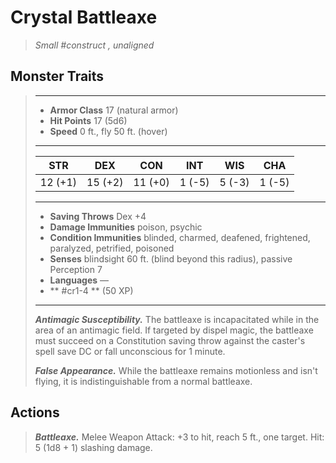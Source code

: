 # Crystal Battleaxe
>*Small #construct , unaligned*
## Monster Traits
>___
>- **Armor Class** 17 (natural armor)
>- **Hit Points** 17 (5d6)
>- **Speed** 0 ft., fly 50 ft. (hover)
>___
>|STR|DEX|CON|INT|WIS|CHA|
>|:---:|:---:|:---:|:---:|:---:|:---:|
>|12 (+1)|15 (+2)|11 (+0)|1 (-5)|5 (-3)|1 (-5)|
>___
>- **Saving Throws** Dex +4
>- **Damage Immunities** poison, psychic
>- **Condition Immunities** blinded, charmed, deafened, frightened, paralyzed, petrified, poisoned
>- **Senses** blindsight 60 ft. (blind beyond this radius), passive Perception 7
>- **Languages** —
>- ** #cr1-4 ** (50 XP)
>___
>***Antimagic Susceptibility.*** The battleaxe is incapacitated while in the area of an antimagic field. If targeted by dispel magic, the battleaxe must succeed on a Constitution saving throw against the caster's spell save DC or fall unconscious for 1 minute.  
>
>***False Appearance.*** While the battleaxe remains motionless and isn't flying, it is indistinguishable from a normal battleaxe.  
>
## Actions
>***Battleaxe.*** Melee Weapon Attack: +3 to hit, reach 5 ft., one target. Hit: 5 (1d8 + 1) slashing damage.